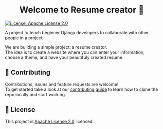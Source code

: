 <h1 align="center">Welcome to Resume creator 👋</h1>
<p>
  <a href="https://github.com/django-community-projects/resume-creator/blob/master/LICENSE" target="_blank">
    <img alt="License: Apache License 2.0" src="https://img.shields.io/badge/License-Apache License 2.0-yellow.svg" />
  </a>
</p>


A project to teach beginner Django developers to collaborate with other people in a project.

We are building a simple project: a resume creator.<br/>
The idea is to create a website where you can enter your information, choose a theme, and have your beautifuly created resume.

## 🤝 Contributing

Contributions, issues and feature requests are welcome!<br />To get started take a look at our [contributing guide](https://github.com/django-community-projects/resume-creator/blob/master/) to learn how to clone the repo locally and start working.

<!-- TODO: Update Contributing url -->

## 📝 License

This project is [Apache License 2.0](https://github.com/django-community-projects/resume-creator/blob/master/LICENSE) licensed.
